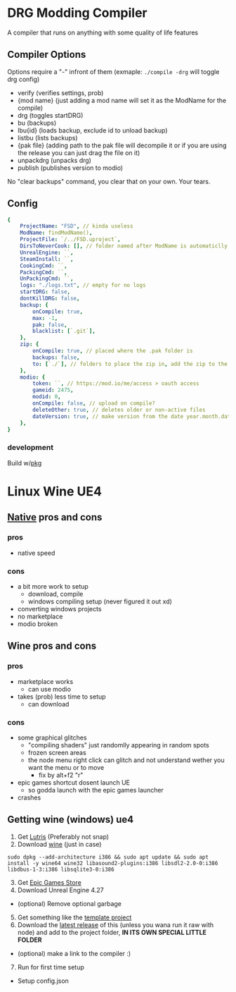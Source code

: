 # DRG Modding Compiler
A compiler that runs on anything with some quality of life features

## Compiler Options
Options require a "-" infront of them (exmaple: `./compile -drg` will toggle drg config)
- verify (verifies settings, prob)
- {mod name} (just adding a mod name will set it as the ModName for the compile)
- drg (toggles startDRG)
- bu (backups)
- lbu{id} (loads backup, exclude id to unload backup)
- listbu (lists backups)
- {pak file} (adding path to the pak file will decompile it or if you are using the release you can just drag the file on it)
- unpackdrg (unpacks drg)
- publish (publishes version to modio)

No "clear backups" command, you clear that on your own. Your tears.

## Config
```yaml
{
    ProjectName: "FSD", // kinda useless
    ModName: findModName(),
    ProjectFile: `/../FSD.uproject`,
    DirsToNeverCook: [], // folder named after ModName is automaticlly included
    UnrealEngine: ``,
    SteamInstall: ``,
    CookingCmd: ``,
    PackingCmd: ``,
    UnPackingCmd: ``,
    logs: "./logs.txt", // empty for no logs
    startDRG: false,
    dontKillDRG: false,
    backup: {
        onCompile: true,
        max: -1,
        pak: false,
        blacklist: [`.git`],
    },
    zip: {
        onCompile: true, // placed where the .pak folder is
        backups: false,
        to: [`./`], // folders to place the zip in, add the zip to the mod folder, for if you want to add the zip to github with https://github.com/nickelc/upload-to-modio
    },
    modio: {
        token: ``, // https://mod.io/me/access > oauth access
        gameid: 2475,
        modid: 0,
        onCompile: false, // upload on compile?
        deleteOther: true, // deletes older or non-active files
        dateVersion: true, // make version from the date year.month.date, otherwise get version from project
    },
}
```

### development
Build w/[pkg](https://www.npmjs.com/package/pkg)

# Linux Wine UE4

## [Native](https://docs.unrealengine.com/4.27/en-US/SharingAndReleasing/Linux/BeginnerLinuxDeveloper/SettingUpAnUnrealWorkflow/) pros and cons
### pros
- native speed

### cons
- a bit more work to setup
  - download, compile
  - windows compiling setup (never figured it out xd)
- converting windows projects
- no marketplace
- modio broken

## Wine pros and cons
### pros
- marketplace works
  - can use modio
- takes (prob) less time to setup
  - can download

### cons
- some graphical glitches
  - "compiling shaders" just randomlly appearing in random spots
  - frozen screen areas
  - the node menu right click can glitch and not understand wether you want the menu or to move
    - fix by alt+f2 "r"
- epic games shortcut dosent launch UE
  - so godda launch with the epic games launcher
- crashes

## Getting wine (windows) ue4

1. Get [Lutris](https://lutris.net/downloads) (Preferably not snap)
2. Download [wine](https://github.com/lutris/docs/blob/master/WineDependencies.md) (just in case)
```
sudo dpkg --add-architecture i386 && sudo apt update && sudo apt install -y wine64 wine32 libasound2-plugins:i386 libsdl2-2.0-0:i386 libdbus-1-3:i386 libsqlite3-0:i386
```
3. Get [Epic Games Store](https://lutris.net/games/epic-games-store/)
4. Download Unreal Engine 4.27
- (optional) Remove optional garbage
5. Get something like the [template project](https://github.com/DRG-Modding/FSD-Template)
6. Download the [latest release](https://github.com/MrCreaper/drg-linux-modding/releases) of this (unless you wana run it raw with node) and add to the project folder, **IN ITS OWN SPECIAL LITTLE FOLDER**
- (optional) make a link to the compiler :)
7. Run for first time setup
- Setup config.json